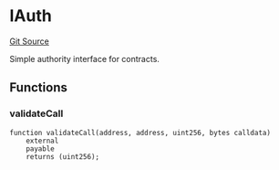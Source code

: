 # IAuth
[Git Source](https://github.com/NaniDAO/accounts/blob/7d03f63f38e077f2bb76ec4063f510608c363fc3/src/ownership/Keys.sol)

Simple authority interface for contracts.


## Functions
### validateCall


```solidity
function validateCall(address, address, uint256, bytes calldata)
    external
    payable
    returns (uint256);
```

